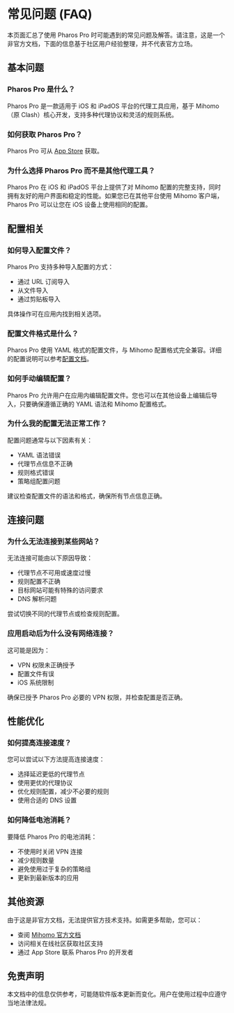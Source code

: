 # 常见问题 (FAQ)

本页面汇总了使用 Pharos Pro 时可能遇到的常见问题及解答。请注意，这是一个非官方文档，下面的信息基于社区用户经验整理，并不代表官方立场。

## 基本问题

### Pharos Pro 是什么？

Pharos Pro 是一款适用于 iOS 和 iPadOS 平台的代理工具应用，基于 Mihomo（原 Clash）核心开发，支持多种代理协议和灵活的规则系统。

### 如何获取 Pharos Pro？

Pharos Pro 可从 [App Store](https://apps.apple.com/us/app/pharos-pro/id1456610173) 获取。

### 为什么选择 Pharos Pro 而不是其他代理工具？

Pharos Pro 在 iOS 和 iPadOS 平台上提供了对 Mihomo 配置的完整支持，同时拥有友好的用户界面和稳定的性能。如果您已在其他平台使用 Mihomo 客户端，Pharos Pro 可以让您在 iOS 设备上使用相同的配置。

## 配置相关

### 如何导入配置文件？

Pharos Pro 支持多种导入配置的方式：
- 通过 URL 订阅导入
- 从文件导入
- 通过剪贴板导入

具体操作可在应用内找到相关选项。

### 配置文件格式是什么？

Pharos Pro 使用 YAML 格式的配置文件，与 Mihomo 配置格式完全兼容。详细的配置说明可以参考[配置文档](./config/index.md)。

### 如何手动编辑配置？

Pharos Pro 允许用户在应用内编辑配置文件。您也可以在其他设备上编辑后导入，只要确保遵循正确的 YAML 语法和 Mihomo 配置格式。

### 为什么我的配置无法正常工作？

配置问题通常与以下因素有关：
- YAML 语法错误
- 代理节点信息不正确
- 规则格式错误
- 策略组配置问题

建议检查配置文件的语法和格式，确保所有节点信息正确。

## 连接问题

### 为什么无法连接到某些网站？

无法连接可能由以下原因导致：
- 代理节点不可用或速度过慢
- 规则配置不正确
- 目标网站可能有特殊的访问要求
- DNS 解析问题

尝试切换不同的代理节点或检查规则配置。

### 应用启动后为什么没有网络连接？

这可能是因为：
- VPN 权限未正确授予
- 配置文件有误
- iOS 系统限制

确保已授予 Pharos Pro 必要的 VPN 权限，并检查配置是否正确。

## 性能优化

### 如何提高连接速度？

您可以尝试以下方法提高连接速度：
- 选择延迟更低的代理节点
- 使用更优的代理协议
- 优化规则配置，减少不必要的规则
- 使用合适的 DNS 设置

### 如何降低电池消耗？

要降低 Pharos Pro 的电池消耗：
- 不使用时关闭 VPN 连接
- 减少规则数量
- 避免使用过于复杂的策略组
- 更新到最新版本的应用

## 其他资源

由于这是非官方文档，无法提供官方技术支持。如需更多帮助，您可以：

- 查阅 [Mihomo 官方文档](https://wiki.metacubex.one/)
- 访问相关在线社区获取社区支持
- 通过 App Store 联系 Pharos Pro 的开发者

## 免责声明

本文档中的信息仅供参考，可能随软件版本更新而变化。用户在使用过程中应遵守当地法律法规。
